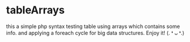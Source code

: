 # tableArrays

this a simple php syntax testing table using arrays which contains some info. and applying a foreach cycle for big data structures. Enjoy it! (. ❛ ᴗ ❛.)
